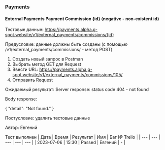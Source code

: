 ### Payments
#### External Payments Payment Commission {id} (negative - non-existent id)

Тестовые данные: https://payments.alpha.g-spot.website/v1/external_payments/commissions/{id}

Предусловие: данные должны быть созданы (с помощью /v1/external_payments/commissions/ - метод POST)

1. Создать новый запрос в Postman
2. Выбрать метод GET для Request
3. Ввести URL: https://payments.alpha.g-spot.website/v1/external_payments/commissions/105/
4. Отправить Request

Ожидаемый результат: Server response: status code 404 - not found

Body response:

{
    "detail": "Not found."
}

Постусловие: удалить тестовые данные

Автор: Евгений

Тест выполнен
| Дата | Время | Результат | Имя | Баг № Trello |
| --- | --- | --- | --- | --- |
| 2023-07-06 | 15:30 | Passed | Евгений | - | 